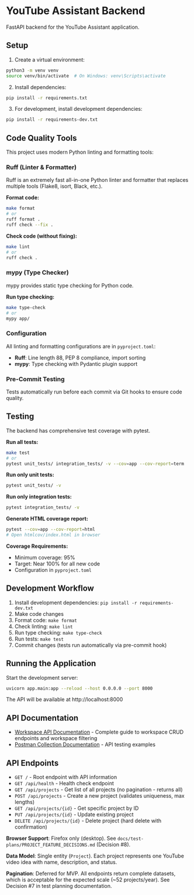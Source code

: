 # YouTube Assistant Backend

FastAPI backend for the YouTube Assistant application.

## Setup

1. Create a virtual environment:
```bash
python3 -m venv venv
source venv/bin/activate  # On Windows: venv\Scripts\activate
```

2. Install dependencies:
```bash
pip install -r requirements.txt
```

3. For development, install development dependencies:
```bash
pip install -r requirements-dev.txt
```

## Code Quality Tools

This project uses modern Python linting and formatting tools:

### Ruff (Linter & Formatter)

Ruff is an extremely fast all-in-one Python linter and formatter that replaces multiple tools (Flake8, isort, Black, etc.).

**Format code:**
```bash
make format
# or
ruff format .
ruff check --fix .
```

**Check code (without fixing):**
```bash
make lint
# or
ruff check .
```

### mypy (Type Checker)

mypy provides static type checking for Python code.

**Run type checking:**
```bash
make type-check
# or
mypy app/
```

### Configuration

All linting and formatting configurations are in `pyproject.toml`:
- **Ruff**: Line length 88, PEP 8 compliance, import sorting
- **mypy**: Type checking with Pydantic plugin support

### Pre-Commit Testing

Tests automatically run before each commit via Git hooks to ensure code quality.

## Testing

The backend has comprehensive test coverage with pytest.

**Run all tests:**
```bash
make test
# or
pytest unit_tests/ integration_tests/ -v --cov=app --cov-report=term
```

**Run only unit tests:**
```bash
pytest unit_tests/ -v
```

**Run only integration tests:**
```bash
pytest integration_tests/ -v
```

**Generate HTML coverage report:**
```bash
pytest --cov=app --cov-report=html
# Open htmlcov/index.html in browser
```

**Coverage Requirements:**
- Minimum coverage: 95%
- Target: Near 100% for all new code
- Configuration in `pyproject.toml`

## Development Workflow

1. Install development dependencies: `pip install -r requirements-dev.txt`
2. Make code changes
3. Format code: `make format`
4. Check linting: `make lint`
5. Run type checking: `make type-check`
6. Run tests: `make test`
7. Commit changes (tests run automatically via pre-commit hook)

## Running the Application

Start the development server:
```bash
uvicorn app.main:app --reload --host 0.0.0.0 --port 8000
```

The API will be available at http://localhost:8000

## API Documentation

- [Workspace API Documentation](docs/WORKSPACE_API.md) - Complete guide to workspace CRUD endpoints and workspace filtering
- [Postman Collection Documentation](docs/POSTMAN_COLLECTION.md) - API testing examples

## API Endpoints

- `GET /` - Root endpoint with API information
- `GET /api/health` - Health check endpoint
- `GET /api/projects` - Get list of all projects (no pagination - returns all)
- `POST /api/projects` - Create a new project (validates uniqueness, max lengths)
- `GET /api/projects/{id}` - Get specific project by ID
- `PUT /api/projects/{id}` - Update existing project
- `DELETE /api/projects/{id}` - Delete project (hard delete with confirmation)

**Browser Support**: Firefox only (desktop). See `docs/test-plans/PROJECT_FEATURE_DECISIONS.md` (Decision #8).

**Data Model**: Single entity (`Project`). Each project represents one YouTube video idea with name, description, and status.

**Pagination**: Deferred for MVP. All endpoints return complete datasets, which is acceptable for the expected scale (~52 projects/year). See Decision #7 in test planning documentation.
